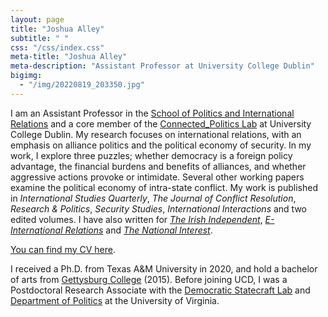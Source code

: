 ```yaml
---
layout: page
title: "Joshua Alley"
subtitle: " "
css: "/css/index.css"
meta-title: "Joshua Alley"
meta-description: "Assistant Professor at University College Dublin"
bigimg:
  - "/img/20220819_203350.jpg" 
---
```


I am an Assistant Professor in the [School of Politics and International Relations](https://www.ucd.ie/spire/) and a core member of the [Connected_Politics Lab](https://www.ucd.ie/connected_politics/) at University College Dublin. 
My research focuses on international relations, with an emphasis on alliance politics and the political economy of security.
In my work, I explore three puzzles; whether democracy is a foreign policy advantage, the financial burdens and benefits of alliances, and whether aggressive actions provoke or intimidate. 
Several other working papers examine the political economy of intra-state conflict. 
My work is published in *International Studies Quarterly*, *The Journal of Conflict Resolution*, *Research & Politics*, *Security Studies*, *International Interactions* and two edited volumes. I have also written for *[The Irish Independent](https://m.independent.ie/opinion/comment/joshua-alley-ireland-is-admired-for-its-un-peacekeeping-but-defence-leaves-a-fair-bit-to-be-desired/a2095372660.html)*, *[E-International Relations](https://www.e-ir.info/2023/10/21/what-do-we-know-about-alliances-and-military-spending/)* and *[The National Interest](https://nationalinterest.org/blog/buzz/does-indo-pacific-need-alliance-nato-170896)*. 

[You can find my CV here](CV.pdf).

I received a Ph.D. from Texas A&M University in 2020, and hold a bachelor of arts from [Gettysburg College](https://www.gettysburg.edu/) (2015). Before joining UCD, I was a Postdoctoral Research Associate with the [Democratic Statecraft Lab](http://statecraftlab.virginia.edu/) and [Department of Politics](https://politics.virginia.edu/) at the University of Virginia.
